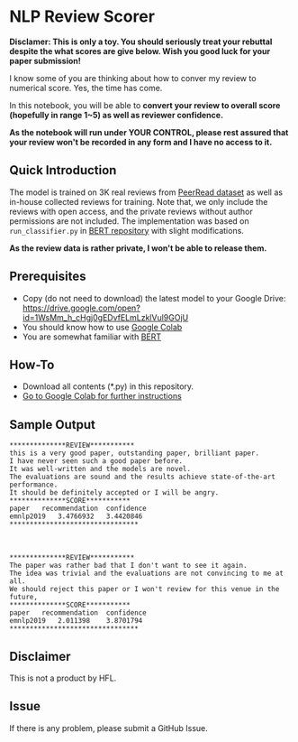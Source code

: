 # NLP Review Scorer

**Disclamer: This is only a toy. You should seriously treat your rebuttal despite the what scores are give below. Wish you good luck for your paper submission!**

I know some of you are thinking about how to conver my review to numerical score.
Yes, the time has come.

In this notebook, you will be able to **convert your review to overall score (hopefully in range 1~5) as well as reviewer confidence.**

**As the notebook will run under YOUR CONTROL, please rest assured that your review won't be recorded in any form and I have no access to it.**

## Quick Introduction
The model is trained on 3K real reviews from [PeerRead dataset](https://github.com/allenai/PeerRead) as well as in-house collected reviews for training. Note that, we only include the reviews with open access, and the private reviews without author permissions are not included. 
The implementation was based on `run_classifier.py` in [BERT repository](https://github.com/google-research/bert) with slight modifications.

**As the review data is rather private, I won't be able to release them.**

## Prerequisites
- Copy (do not need to download) the latest model to your Google Drive: https://drive.google.com/open?id=1WsMm_h_cHgj0gEDvfELmLzklVul9GOjU
- You should know how to use [Google Colab](http://colab.research.google.com)
- You are somewhat familiar with [BERT](https://github.com/google-research/bert)

## How-To
- Download all contents (*.py) in this repository.
- [Go to Google Colab for further instructions](https://colab.research.google.com/drive/1AmmRUJa3_ZhFrpRsz7ovar6-L-sV62tU)

## Sample Output
```
**************REVIEW***********
this is a very good paper, outstanding paper, brilliant paper. 
I have never seen such a good paper before. 
It was well-written and the models are novel. 
The evaluations are sound and the results achieve state-of-the-art performance. 
It should be definitely accepted or I will be angry.
**************SCORE***********
paper   recommendation  confidence
emnlp2019   3.4766932   3.4420846
********************************
```
​
```
**************REVIEW***********
The paper was rather bad that I don't want to see it again. 
The idea was trivial and the evaluations are not convincing to me at all. 
We should reject this paper or I won't review for this venue in the future,
**************SCORE***********
paper   recommendation  confidence
emnlp2019   2.011398    3.8701794
********************************
```

## Disclaimer
This is not a product by HFL. 

## Issue
If there is any problem, please submit a GitHub Issue.